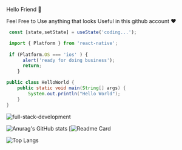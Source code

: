Hello Friend 🙂



  Feel Free to Use anything that looks Useful in this github account ❤️


```js
 const [state,setState] = useState('coding...');
```

```js
 import { Platform } from 'react-native';
 
 if (Platform.OS === 'ios' ) {
      alert('ready for doing business');
      return;
    }
```

```java
public class HelloWorld {
    public static void main(String[] args) {
        System.out.println("Hello World");
    }
}
```

![full-stack-development](https://user-images.githubusercontent.com/77829205/124051039-9ab94900-da13-11eb-9654-1d79bf3cfe37.gif)

![Anurag's GitHub stats](https://github-readme-stats.vercel.app/api?username=karimbaggari&show_icons=true&theme=radical)
[![Readme Card](https://github-readme-stats.vercel.app/api/pin/?username=karimbaggari&repo=BackGamingSchool)

![Top Langs](https://github-readme-stats.vercel.app/api/top-langs/?username=karimbaggari&hide_progress=true)




  
